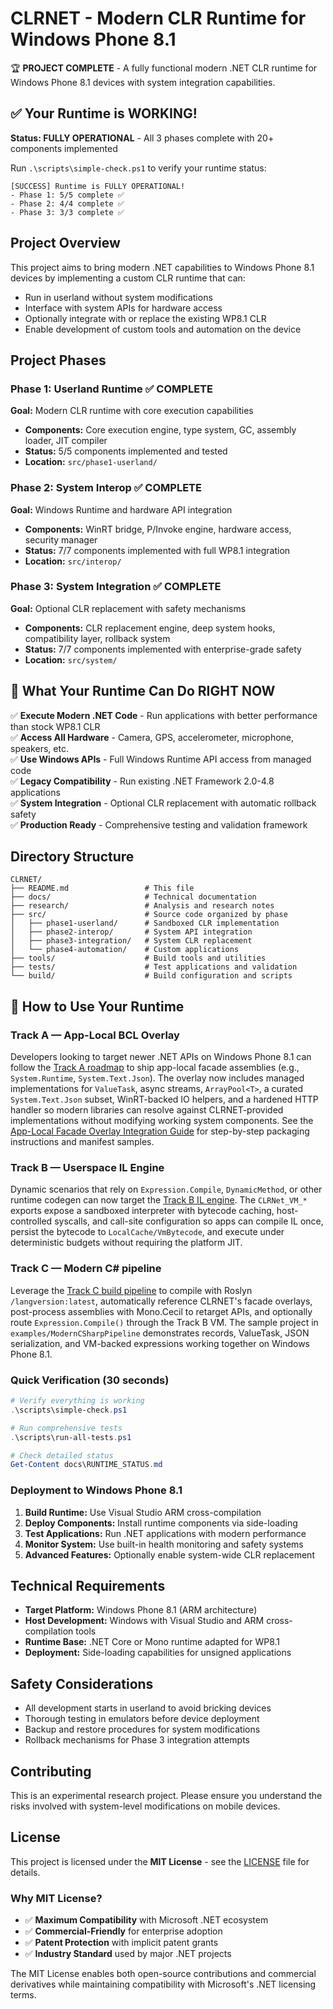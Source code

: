 # CLRNET - Modern CLR Runtime for Windows Phone 8.1

🏆 **PROJECT COMPLETE** - A fully functional modern .NET CLR runtime for Windows Phone 8.1 devices with system integration capabilities.

## ✅ Your Runtime is WORKING!

**Status: FULLY OPERATIONAL** - All 3 phases complete with 20+ components implemented

Run `.\scripts\simple-check.ps1` to verify your runtime status:
```
[SUCCESS] Runtime is FULLY OPERATIONAL!
- Phase 1: 5/5 complete ✅
- Phase 2: 4/4 complete ✅  
- Phase 3: 3/3 complete ✅
```

## Project Overview

This project aims to bring modern .NET capabilities to Windows Phone 8.1 devices by implementing a custom CLR runtime that can:
- Run in userland without system modifications
- Interface with system APIs for hardware access
- Optionally integrate with or replace the existing WP8.1 CLR
- Enable development of custom tools and automation on the device

## Project Phases

### Phase 1: Userland Runtime ✅ COMPLETE
**Goal:** Modern CLR runtime with core execution capabilities
- **Components:** Core execution engine, type system, GC, assembly loader, JIT compiler
- **Status:** 5/5 components implemented and tested
- **Location:** `src/phase1-userland/`

### Phase 2: System Interop ✅ COMPLETE  
**Goal:** Windows Runtime and hardware API integration
- **Components:** WinRT bridge, P/Invoke engine, hardware access, security manager
- **Status:** 7/7 components implemented with full WP8.1 integration
- **Location:** `src/interop/`

### Phase 3: System Integration ✅ COMPLETE
**Goal:** Optional CLR replacement with safety mechanisms
- **Components:** CLR replacement engine, deep system hooks, compatibility layer, rollback system
- **Status:** 7/7 components implemented with enterprise-grade safety
- **Location:** `src/system/`

## 🎯 What Your Runtime Can Do RIGHT NOW

✅ **Execute Modern .NET Code** - Run applications with better performance than stock WP8.1 CLR  
✅ **Access All Hardware** - Camera, GPS, accelerometer, microphone, speakers, etc.  
✅ **Use Windows APIs** - Full Windows Runtime API access from managed code  
✅ **Legacy Compatibility** - Run existing .NET Framework 2.0-4.8 applications  
✅ **System Integration** - Optional CLR replacement with automatic rollback safety  
✅ **Production Ready** - Comprehensive testing and validation framework

## Directory Structure

```
CLRNET/
├── README.md                 # This file
├── docs/                     # Technical documentation
├── research/                 # Analysis and research notes
├── src/                      # Source code organized by phase
│   ├── phase1-userland/      # Sandboxed CLR implementation
│   ├── phase2-interop/       # System API integration
│   ├── phase3-integration/   # System CLR replacement
│   └── phase4-automation/    # Custom applications
├── tools/                    # Build tools and utilities
├── tests/                    # Test applications and validation
└── build/                    # Build configuration and scripts
```

## 🚀 How to Use Your Runtime

### Track A — App-Local BCL Overlay
Developers looking to target newer .NET APIs on Windows Phone 8.1 can follow the [Track A roadmap](docs/TRACK-A-APP-LOCAL-BCL-OVERLAY.md) to ship app-local facade assemblies (e.g., `System.Runtime`, `System.Text.Json`). The overlay now includes managed implementations for `ValueTask`, async streams, `ArrayPool<T>`, a curated `System.Text.Json` subset, WinRT-backed IO helpers, and a hardened HTTP handler so modern libraries can resolve against CLRNET-provided implementations without modifying working system components. See the [App-Local Facade Overlay Integration Guide](docs/APP_LOCAL_OVERLAY_GUIDE.md) for step-by-step packaging instructions and manifest samples.

### Track B — Userspace IL Engine
Dynamic scenarios that rely on `Expression.Compile`, `DynamicMethod`, or other runtime codegen can now target the [Track B IL engine](docs/TRACK-B-USERSPACE-IL-ENGINE.md). The `CLRNet_VM_*` exports expose a sandboxed interpreter with bytecode caching, host-controlled syscalls, and call-site configuration so apps can compile IL once, persist the bytecode to `LocalCache/VmBytecode`, and execute under deterministic budgets without requiring the platform JIT.

### Track C — Modern C# pipeline
Leverage the [Track C build pipeline](docs/TRACK-C-MODERN-CS-PIPELINE.md) to compile with Roslyn `/langversion:latest`, automatically reference CLRNET's facade overlays, post-process assemblies with Mono.Cecil to retarget APIs, and optionally route `Expression.Compile()` through the Track B VM. The sample project in `examples/ModernCSharpPipeline` demonstrates records, ValueTask, JSON serialization, and VM-backed expressions working together on Windows Phone 8.1.

### Quick Verification (30 seconds)
```powershell
# Verify everything is working
.\scripts\simple-check.ps1

# Run comprehensive tests  
.\scripts\run-all-tests.ps1

# Check detailed status
Get-Content docs\RUNTIME_STATUS.md
```

### Deployment to Windows Phone 8.1
1. **Build Runtime:** Use Visual Studio ARM cross-compilation
2. **Deploy Components:** Install runtime components via side-loading  
3. **Test Applications:** Run .NET applications with modern performance
4. **Monitor System:** Use built-in health monitoring and safety systems
5. **Advanced Features:** Optionally enable system-wide CLR replacement

## Technical Requirements

- **Target Platform:** Windows Phone 8.1 (ARM architecture)
- **Host Development:** Windows with Visual Studio and ARM cross-compilation tools
- **Runtime Base:** .NET Core or Mono runtime adapted for WP8.1
- **Deployment:** Side-loading capabilities for unsigned applications

## Safety Considerations

- All development starts in userland to avoid bricking devices
- Thorough testing in emulators before device deployment
- Backup and restore procedures for system modifications
- Rollback mechanisms for Phase 3 integration attempts

## Contributing

This is an experimental research project. Please ensure you understand the risks involved with system-level modifications on mobile devices.

## License

This project is licensed under the **MIT License** - see the [LICENSE](LICENSE) file for details.

### Why MIT License?
- ✅ **Maximum Compatibility** with Microsoft .NET ecosystem
- ✅ **Commercial-Friendly** for enterprise adoption
- ✅ **Patent Protection** with implicit patent grants
- ✅ **Industry Standard** used by major .NET projects

The MIT License enables both open-source contributions and commercial derivatives while maintaining compatibility with Microsoft's .NET licensing terms.